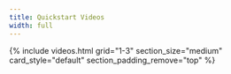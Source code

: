 ```yaml
---
title: Quickstart Videos
width: full
---
```


{% include videos.html 
  grid="1-3" 
  section_size="medium" 
  card_style="default"
  section_padding_remove="top"
%}
